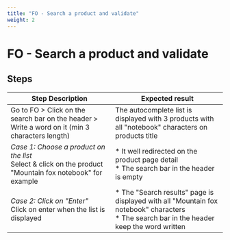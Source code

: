 ```yaml
---
title: "FO - Search a product and validate"
weight: 2
---
```


# FO - Search a product and validate
## Steps
| Step Description | Expected result |
| ----- | ----- |
| Go to FO > Click on the search bar on the header > Write a word on it (min 3 characters length) | The autocomplete list is displayed with 3 products with all "notebook" characters on products title |
| *Case 1: Choose a product on the list*<br>Select & click on the product "Mountain fox notebook" for example | * It well redirected on the product page detail<br> * The search bar in the header is empty |
| *Case 2: Click on "Enter"*<br>Click on enter when the list is displayed | * The "Search results" page is displayed with all "Mountain fox notebook" characters<br> * The search bar in the header keep the word written |
